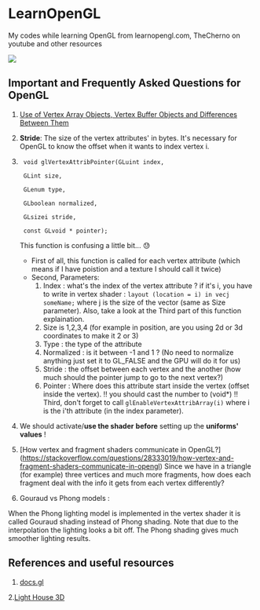 # LearnOpenGL
My codes while learning OpenGL from learnopengl.com, TheCherno on youtube and other resources


![](https://media.giphy.com/media/UVBDc7NgBRuIlZxi8K/giphy.gif)


## Important and Frequently Asked Questions for OpenGL

1. [Use of Vertex Array Objects, Vertex Buffer Objects and Differences Between Them](https://stackoverflow.com/questions/23314787/use-of-vertex-array-objects-and-vertex-buffer-objects)


2. **Stride**: The size of the vertex attributes' in bytes. It's necessary for OpenGL to know the offset when it wants to index vertex i.

3. ```
	void glVertexAttribPointer(GLuint index,

	GLint size,

	GLenum type,

	GLboolean normalized,

	GLsizei stride,

	const GLvoid * pointer);
	```
    This function is confusing a little bit... :sweat:
    - First of all, this function is called for each vertex attribute (which means if I have poistion and a texture I should call it twice)
    - Second, Parameters:
        1. Index : what's the index of the vertex attribute ? if it's i, you have to write in vertex shader : 
            `layout (location = i) in vecj someName;` where j is the size of the vector (same as Size parameter).
            Also, take a look at the Third part of this function explaination.
        2. Size is 1,2,3,4 (for example in position, are you using 2d or 3d coordinates to make it 2 or 3)
        3. Type : the type of the attribute
        4. Normalized : is it between -1 and 1 ? (No need to normalize anything just set it to GL_FALSE and the GPU will do it        for us)
        5. Stride : the offset between each vertex and the another (how much should the pointer jump to go to the next vertex?)
        6. Pointer : Where does this attribute start inside the vertex (offset inside the vertex). !! you should cast the number      to (void*) !!
    Third, don't forget to call `glEnableVertexAttribArray(i)` where i is the i'th attribute (in the index parameter).
    
4. We should activate/**use the shader** **before** setting up the **uniforms' values** !

5. [How vertex and fragment shaders communicate in OpenGL?] (https://stackoverflow.com/questions/28333019/how-vertex-and-fragment-shaders-communicate-in-opengl)
Since we have in a triangle (for example) three vertices and much more fragments, how does each fragment deal with the info it gets from each vertex differently?

6. Gouraud vs Phong models :

When the Phong lighting model is implemented in the vertex shader it is called Gouraud shading instead of Phong shading. Note that due to the interpolation the lighting looks a bit off. The Phong shading gives much smoother lighting results. 

## References and useful resources

1. [docs.gl](http://docs.gl/)

2.[Light House 3D](http://www.lighthouse3d.com/)

